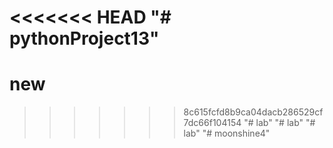 <<<<<<< HEAD
"# pythonProject13" 
=======
# new
>>>>>>> 8c615fcfd8b9ca04dacb286529cf7dc66f104154
"# lab" 
"# lab" 
"# lab" 
"# moonshine4" 
